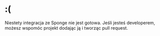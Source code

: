 # :(

Niestety integracja ze Sponge nie jest gotowa. Jeśli jesteś developerem, możesz wspomóc projekt dodając ją i tworząc pull request.
